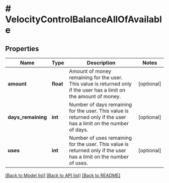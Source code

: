 # # VelocityControlBalanceAllOfAvailable

## Properties

Name | Type | Description | Notes
------------ | ------------- | ------------- | -------------
**amount** | **float** | Amount of money remaining for the user. This value is returned only if the user has a limit on the amount of money. | [optional]
**days_remaining** | **int** | Number of days remaining for the user. This value is returned only if the user has a limit on the number of days. | [optional]
**uses** | **int** | Number of uses remaining for the user. This value is returned only if the user has a limit on the number of uses. | [optional]

[[Back to Model list]](../../README.md#models) [[Back to API list]](../../README.md#endpoints) [[Back to README]](../../README.md)
